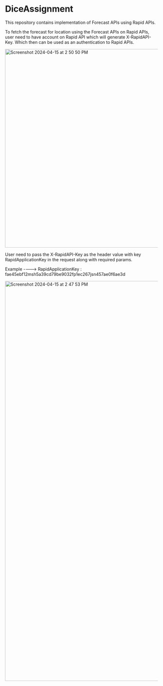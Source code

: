 # DiceAssignment
This repository contains implementation of Forecast APIs using Rapid APIs.

To fetch the forecast for location using the Forecast APIs on Rapid APIs, user need to have account on Rapid API which will generate X-RapidAPI-Key.
Which then can be used as an authentication to Rapid APIs.


<img width="653" alt="Screenshot 2024-04-15 at 2 50 50 PM" src="https://github.com/NitishTomar/DiceAssignment/assets/65938089/3089b6b5-bf4f-4b11-8b70-9a9d87d59062">



User need to pass the X-RapidAPI-Key as the header value with key RapidApplicationKey in the request along with required params.

Example ----> RapidApplicationKey : fae45ebf12msh5a39cd79be9032fp1ec267jsn457ae0f6ae3d


<img width="1315" alt="Screenshot 2024-04-15 at 2 47 53 PM" src="https://github.com/NitishTomar/DiceAssignment/assets/65938089/419775c2-e281-4bde-befd-e2e90ec7547a">
